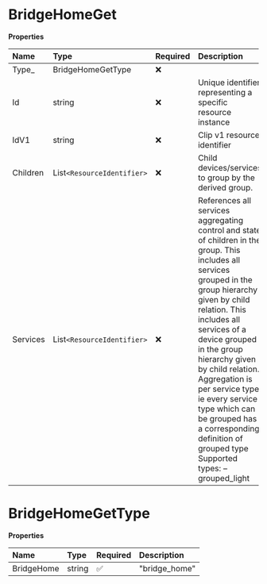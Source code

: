 # BridgeHomeGet

**Properties**

| Name     | Type                       | Required | Description                                                                                                                                                                                                                                                                                                                                                                                                                   |
| :------- | :------------------------- | :------- | :---------------------------------------------------------------------------------------------------------------------------------------------------------------------------------------------------------------------------------------------------------------------------------------------------------------------------------------------------------------------------------------------------------------------------- |
| Type\_   | BridgeHomeGetType          | ❌       |                                                                                                                                                                                                                                                                                                                                                                                                                               |
| Id       | string                     | ❌       | Unique identifier representing a specific resource instance                                                                                                                                                                                                                                                                                                                                                                   |
| IdV1     | string                     | ❌       | Clip v1 resource identifier                                                                                                                                                                                                                                                                                                                                                                                                   |
| Children | List`<ResourceIdentifier>` | ❌       | Child devices/services to group by the derived group.                                                                                                                                                                                                                                                                                                                                                                         |
| Services | List`<ResourceIdentifier>` | ❌       | References all services aggregating control and state of children in the group. This includes all services grouped in the group hierarchy given by child relation. This includes all services of a device grouped in the group hierarchy given by child relation. Aggregation is per service type, ie every service type which can be grouped has a corresponding definition of grouped type Supported types: – grouped_light |

# BridgeHomeGetType

**Properties**

| Name       | Type   | Required | Description   |
| :--------- | :----- | :------- | :------------ |
| BridgeHome | string | ✅       | "bridge_home" |

<!-- This file was generated by liblab | https://liblab.com/ -->
